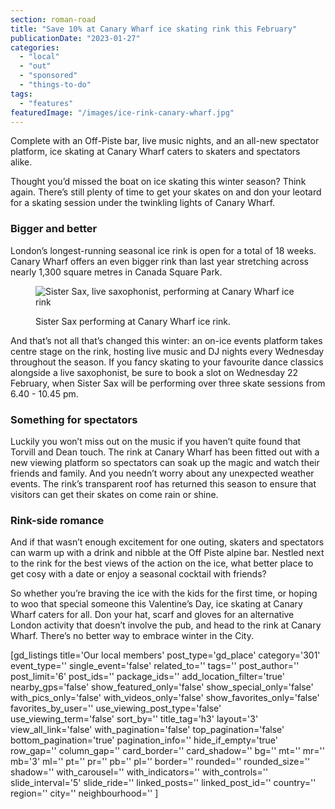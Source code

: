 ```yaml
---
section: roman-road
title: "Save 10% at Canary Wharf ice skating rink this February"
publicationDate: "2023-01-27"
categories: 
  - "local"
  - "out"
  - "sponsored"
  - "things-to-do"
tags: 
  - "features"
featuredImage: "/images/ice-rink-canary-wharf.jpg"
---
```


Complete with an Off-Piste bar, live music nights, and an all-new spectator platform, ice skating at Canary Wharf caters to skaters and spectators alike. 

Thought you’d missed the boat on ice skating this winter season? Think again. There’s still plenty of time to get your skates on and don your leotard for a skating session under the twinkling lights of Canary Wharf. 

### Bigger and better

London’s longest-running seasonal ice rink is open for a total of 18 weeks. Canary Wharf offers an even bigger rink than last year stretching across nearly 1,300 square metres in Canada Square Park.

<figure>

![Sister Sax, live saxophonist, performing at Canary Wharf ice rink](/images/sister-sax-1024x683.jpg)

<figcaption>

Sister Sax performing at Canary Wharf ice rink.

</figcaption>

</figure>

And that’s not all that’s changed this winter: an on-ice events platform takes centre stage on the rink, hosting live music and DJ nights every Wednesday throughout the season. If you fancy skating to your favourite dance classics alongside a live saxophonist, be sure to book a slot on Wednesday 22 February, when Sister Sax will be performing over three skate sessions from 6.40 - 10.45 pm. 

### Something for spectators

Luckily you won’t miss out on the music if you haven’t quite found that Torvill and Dean touch. The rink at Canary Wharf has been fitted out with a new viewing platform so spectators can soak up the magic and watch their friends and family. And you needn’t worry about any unexpected weather events. The rink’s transparent roof has returned this season to ensure that visitors can get their skates on come rain or shine. 

### Rink-side romance

And if that wasn’t enough excitement for one outing, skaters and spectators can warm up with a drink and nibble at the Off Piste alpine bar. Nestled next to the rink for the best views of the action on the ice, what better place to get cosy with a date or enjoy a seasonal cocktail with friends? 

So whether you’re braving the ice with the kids for the first time, or hoping to woo that special someone this Valentine’s Day, ice skating at Canary Wharf caters for all. Don your hat, scarf and gloves for an alternative London activity that doesn’t involve the pub, and head to the rink at Canary Wharf. There’s no better way to embrace winter in the City. 

\[gd\_listings title='Our local members' post\_type='gd\_place' category='301' event\_type='' single\_event='false' related\_to='' tags='' post\_author='' post\_limit='6' post\_ids='' package\_ids='' add\_location\_filter='true' nearby\_gps='false' show\_featured\_only='false' show\_special\_only='false' with\_pics\_only='false' with\_videos\_only='false' show\_favorites\_only='false' favorites\_by\_user='' use\_viewing\_post\_type='false' use\_viewing\_term='false' sort\_by='' title\_tag='h3' layout='3' view\_all\_link='false' with\_pagination='false' top\_pagination='false' bottom\_pagination='true' pagination\_info='' hide\_if\_empty='true' row\_gap='' column\_gap='' card\_border='' card\_shadow='' bg='' mt='' mr='' mb='3' ml='' pt='' pr='' pb='' pl='' border='' rounded='' rounded\_size='' shadow='' with\_carousel='' with\_indicators='' with\_controls='' slide\_interval='5' slide\_ride='' linked\_posts='' linked\_post\_id='' country='' region='' city='' neighbourhood='' \]
